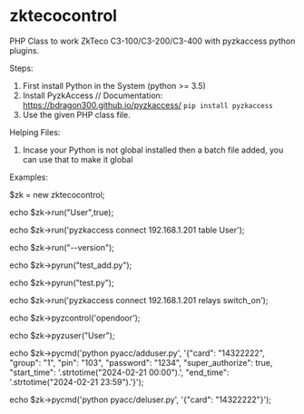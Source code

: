 # zktecocontrol
PHP Class to work ZkTeco C3-100/C3-200/C3-400 with pyzkaccess python plugins. 

Steps:

1. First install Python in the System (python >= 3.5) 
2. Install PyzkAccess  // Documentation: https://bdragon300.github.io/pyzkaccess/
   ```pip install pyzkaccess```
4. Use the given PHP class file.

Helping Files:
1. Incase your Python is not global installed then a batch file added, you can use that to make it global

Examples:

$zk = new zktecocontrol;

echo $zk->run("User",true);

echo $zk->run('pyzkaccess connect 192.168.1.201 table User');

echo $zk->run("--version");

echo $zk->pyrun("test_add.py");

echo $zk->pyrun("test.py");

echo $zk->run('pyzkaccess connect 192.168.1.201 relays switch_on');

echo $zk->pyzcontrol('opendoor');

echo $zk->pyzuser("User");

echo $zk->pycmd('python pyacc/adduser.py', '{"card": "14322222", "group": "1", "pin": "103", "password": "1234", "super_authorize": true, "start_time": '.strtotime("2024-02-21 
00:00").', "end_time": '.strtotime("2024-02-21 23:59").'}');

echo $zk->pycmd('python pyacc/deluser.py', '{"card": "14322222"}');
